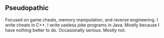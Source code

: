 ## Pseudopathic

Focused on game cheats, memory manipulation, and reverse engineering.
I write cheats in C++.
I write useless joke programs in Java.
Mostly because I have nothing better to do.
Occasionally serious. Mostly not.
